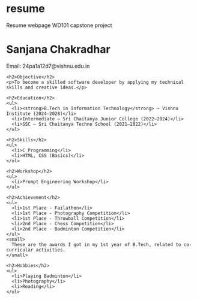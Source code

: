 # resume
Resume webpage WD101 capstone project
<!DOCTYPE html>
<html lang="en">
<head>
  <meta charset="UTF-8" />
  <meta name="viewport" content="width=device-width, initial-scale=1.0"/>
  <title>Melam Sanjana Chakradhar - Resume</title>
  <link rel="stylesheet" href="style.css" />
</head>
<body>
  <div class="resume-container">
    <h1>Sanjana Chakradhar</h1>
    <p class="contact">Email: 24pa1a12d7@vishnu.edu.in</p>

    <h2>Objective</h2>
    <p>To become a skilled software developer by applying my technical skills and creative ideas.</p>

    <h2>Education</h2>
    <ul>
      <li><strong>B.Tech in Information Technology</strong> – Vishnu Institute (2024–2028)</li>
      <li>Intermediate – Sri Chaitanya Junior College (2022–2024)</li>
      <li>SSC – Sri Chaitanya Techno School (2021–2022)</li>
    </ul>

    <h2>Skills</h2>
    <ul>
      <li>C Programming</li>
      <li>HTML, CSS (Basics)</li>
    </ul>

    <h2>Workshop</h2>
    <ul>
      <li>Prompt Engineering Workshop</li>
    </ul>

    <h2>Achievement</h2>
    <ul>
      <li>1st Place - Failathon</li>
      <li>1st Place - Photography Competition</li>
      <li>1st Place - Throwball Competition</li>
      <li>2nd Place - Chess Competition</li>
      <li>2nd Place - Badminton Competition</li>
    </ul>
    <small>
      These are the awards I got in my 1st year of B.Tech, related to co-curricular activities.
    </small>

    <h2>Hobbies</h2>
    <ul>
      <li>Playing Badminton</li>
      <li>Photography</li>
      <li>Reading</li>
    </ul>
  </div>
</body>
</html>
